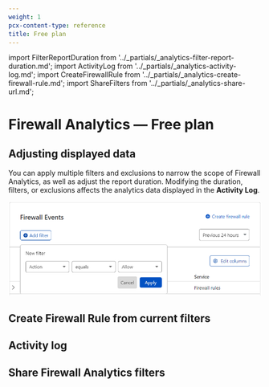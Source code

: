 ```yaml
---
weight: 1
pcx-content-type: reference
title: Free plan
---
```


import FilterReportDuration from '../_partials/_analytics-filter-report-duration.md';
import ActivityLog from '../_partials/_analytics-activity-log.md';
import CreateFirewallRule from '../_partials/_analytics-create-firewall-rule.md';
import ShareFilters from '../_partials/_analytics-share-url.md';

# Firewall Analytics — Free plan

## Adjusting displayed data

You can apply multiple filters and exclusions to narrow the scope of Firewall Analytics, as well as adjust the report duration. Modifying the duration, filters, or exclusions affects the analytics data displayed in the **Activity Log**.

![Add a new filter in Firewall Analytics](../images/analytics-add-filter-free.png)

<FilterReportDuration />

## Create Firewall Rule from current filters

<CreateFirewallRule />

## Activity log

<ActivityLog />

## Share Firewall Analytics filters

<ShareFilters />
